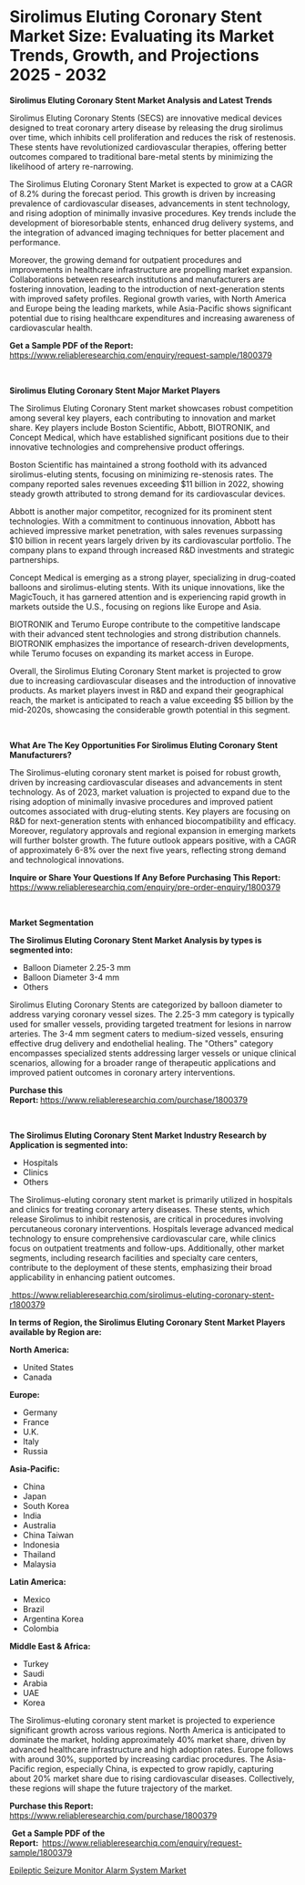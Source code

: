 <p><h1>Sirolimus Eluting Coronary Stent Market Size: Evaluating its Market Trends, Growth, and Projections 2025 - 2032</h1></p><p><strong>Sirolimus Eluting Coronary Stent Market Analysis and Latest Trends</strong></p>
<p><p>Sirolimus Eluting Coronary Stents (SECS) are innovative medical devices designed to treat coronary artery disease by releasing the drug sirolimus over time, which inhibits cell proliferation and reduces the risk of restenosis. These stents have revolutionized cardiovascular therapies, offering better outcomes compared to traditional bare-metal stents by minimizing the likelihood of artery re-narrowing.</p><p>The Sirolimus Eluting Coronary Stent Market is expected to grow at a CAGR of 8.2% during the forecast period. This growth is driven by increasing prevalence of cardiovascular diseases, advancements in stent technology, and rising adoption of minimally invasive procedures. Key trends include the development of bioresorbable stents, enhanced drug delivery systems, and the integration of advanced imaging techniques for better placement and performance. </p><p>Moreover, the growing demand for outpatient procedures and improvements in healthcare infrastructure are propelling market expansion. Collaborations between research institutions and manufacturers are fostering innovation, leading to the introduction of next-generation stents with improved safety profiles. Regional growth varies, with North America and Europe being the leading markets, while Asia-Pacific shows significant potential due to rising healthcare expenditures and increasing awareness of cardiovascular health.</p></p>
<p><strong>Get a Sample PDF of the Report:&nbsp;</strong> <a href="https://www.reliableresearchiq.com/enquiry/request-sample/1800379?utm_campaign=2737&utm_medium=2&utm_source=Github&utm_content=ia&utm_term=03032025&utm_id=sirolimus-eluting-coronary-stent">https://www.reliableresearchiq.com/enquiry/request-sample/1800379</a></p>
<p>&nbsp;</p>
<p><strong>Sirolimus Eluting Coronary Stent Major Market Players</strong></p>
<p><p>The Sirolimus Eluting Coronary Stent market showcases robust competition among several key players, each contributing to innovation and market share. Key players include Boston Scientific, Abbott, BIOTRONIK, and Concept Medical, which have established significant positions due to their innovative technologies and comprehensive product offerings.</p><p>Boston Scientific has maintained a strong foothold with its advanced sirolimus-eluting stents, focusing on minimizing re-stenosis rates. The company reported sales revenues exceeding $11 billion in 2022, showing steady growth attributed to strong demand for its cardiovascular devices.</p><p>Abbott is another major competitor, recognized for its prominent stent technologies. With a commitment to continuous innovation, Abbott has achieved impressive market penetration, with sales revenues surpassing $10 billion in recent years largely driven by its cardiovascular portfolio. The company plans to expand through increased R&D investments and strategic partnerships.</p><p>Concept Medical is emerging as a strong player, specializing in drug-coated balloons and sirolimus-eluting stents. With its unique innovations, like the MagicTouch, it has garnered attention and is experiencing rapid growth in markets outside the U.S., focusing on regions like Europe and Asia.</p><p>BIOTRONIK and Terumo Europe contribute to the competitive landscape with their advanced stent technologies and strong distribution channels. BIOTRONIK emphasizes the importance of research-driven developments, while Terumo focuses on expanding its market access in Europe.</p><p>Overall, the Sirolimus Eluting Coronary Stent market is projected to grow due to increasing cardiovascular diseases and the introduction of innovative products. As market players invest in R&D and expand their geographical reach, the market is anticipated to reach a value exceeding $5 billion by the mid-2020s, showcasing the considerable growth potential in this segment.</p></p>
<p>&nbsp;</p>
<p><strong>What Are The Key Opportunities For Sirolimus Eluting Coronary Stent Manufacturers?</strong></p>
<p><p>The Sirolimus-eluting coronary stent market is poised for robust growth, driven by increasing cardiovascular diseases and advancements in stent technology. As of 2023, market valuation is projected to expand due to the rising adoption of minimally invasive procedures and improved patient outcomes associated with drug-eluting stents. Key players are focusing on R&D for next-generation stents with enhanced biocompatibility and efficacy. Moreover, regulatory approvals and regional expansion in emerging markets will further bolster growth. The future outlook appears positive, with a CAGR of approximately 6-8% over the next five years, reflecting strong demand and technological innovations.</p></p>
<p><strong>Inquire or Share Your Questions If Any Before Purchasing This Report:</strong> <a href="https://www.reliableresearchiq.com/enquiry/pre-order-enquiry/1800379?utm_campaign=2737&utm_medium=2&utm_source=Github&utm_content=ia&utm_term=03032025&utm_id=sirolimus-eluting-coronary-stent">https://www.reliableresearchiq.com/enquiry/pre-order-enquiry/1800379</a></p>
<p>&nbsp;</p>
<p><strong>Market Segmentation</strong></p>
<p><strong>The Sirolimus Eluting Coronary Stent Market Analysis by types is segmented into:</strong></p>
<p><ul><li>Balloon Diameter 2.25-3 mm</li><li>Balloon Diameter 3-4 mm</li><li>Others</li></ul></p>
<p><p>Sirolimus Eluting Coronary Stents are categorized by balloon diameter to address varying coronary vessel sizes. The 2.25-3 mm category is typically used for smaller vessels, providing targeted treatment for lesions in narrow arteries. The 3-4 mm segment caters to medium-sized vessels, ensuring effective drug delivery and endothelial healing. The "Others" category encompasses specialized stents addressing larger vessels or unique clinical scenarios, allowing for a broader range of therapeutic applications and improved patient outcomes in coronary artery interventions.</p></p>
<p><strong>Purchase this Report:&nbsp;</strong><a href="https://www.reliableresearchiq.com/purchase/1800379?utm_campaign=2737&utm_medium=2&utm_source=Github&utm_content=ia&utm_term=03032025&utm_id=sirolimus-eluting-coronary-stent">https://www.reliableresearchiq.com/purchase/1800379</a></p>
<p>&nbsp;</p>
<p><strong>The Sirolimus Eluting Coronary Stent Market Industry Research by Application is segmented into:</strong></p>
<p><ul><li>Hospitals</li><li>Clinics</li><li>Others</li></ul></p>
<p><p>The Sirolimus-eluting coronary stent market is primarily utilized in hospitals and clinics for treating coronary artery diseases. These stents, which release Sirolimus to inhibit restenosis, are critical in procedures involving percutaneous coronary interventions. Hospitals leverage advanced medical technology to ensure comprehensive cardiovascular care, while clinics focus on outpatient treatments and follow-ups. Additionally, other market segments, including research facilities and specialty care centers, contribute to the deployment of these stents, emphasizing their broad applicability in enhancing patient outcomes.</p></p>
<p><a href="https://www.reliableresearchiq.com/sirolimus-eluting-coronary-stent-r1800379?utm_campaign=2737&utm_medium=2&utm_source=Github&utm_content=ia&utm_term=03032025&utm_id=sirolimus-eluting-coronary-stent">&nbsp;https://www.reliableresearchiq.com/sirolimus-eluting-coronary-stent-r1800379</a></p>
<p><strong>In terms of Region, the Sirolimus Eluting Coronary Stent Market Players available by Region are:</strong></p>
<p>
    <p> <strong> North America: </strong>
        <ul>
            <li>United States</li>
            <li>Canada</li>
        </ul>
        </p> 
    <p> <strong> Europe: </strong>
        <ul>
            <li>Germany</li>
            <li>France</li>
            <li>U.K.</li>
            <li>Italy</li>
            <li>Russia</li>
        </ul>
        </p> 
    <p> <strong> Asia-Pacific: </strong>
        <ul>
            <li>China</li>
            <li>Japan</li>
            <li>South Korea</li>
            <li>India</li>
            <li>Australia</li>
            <li>China Taiwan</li>
            <li>Indonesia</li>
            <li>Thailand</li>
            <li>Malaysia</li>
        </ul>
        </p> 
    <p> <strong> Latin America: </strong>
        <ul>
            <li>Mexico</li>
            <li>Brazil</li>
            <li>Argentina Korea</li>
            <li>Colombia</li>
        </ul>
        </p> 
    <p> <strong> Middle East & Africa: </strong>
        <ul>
            <li>Turkey</li>
            <li>Saudi</li>
            <li>Arabia</li>
            <li>UAE</li>
            <li>Korea</li>
        </ul>
    </p>
    </p>
<p><p>The Sirolimus-eluting coronary stent market is projected to experience significant growth across various regions. North America is anticipated to dominate the market, holding approximately 40% market share, driven by advanced healthcare infrastructure and high adoption rates. Europe follows with around 30%, supported by increasing cardiac procedures. The Asia-Pacific region, especially China, is expected to grow rapidly, capturing about 20% market share due to rising cardiovascular diseases. Collectively, these regions will shape the future trajectory of the market.</p></p>
<p><strong>Purchase this Report: </strong><a href="https://www.reliableresearchiq.com/purchase/1800379?utm_campaign=2737&utm_medium=2&utm_source=Github&utm_content=ia&utm_term=03032025&utm_id=sirolimus-eluting-coronary-stent">https://www.reliableresearchiq.com/purchase/1800379</a></p>
<p>&nbsp;<strong>Get a Sample PDF of the Report:&nbsp;&nbsp;</strong><a href="https://www.reliableresearchiq.com/enquiry/request-sample/1800379?utm_campaign=2737&utm_medium=2&utm_source=Github&utm_content=ia&utm_term=03032025&utm_id=sirolimus-eluting-coronary-stent">https://www.reliableresearchiq.com/enquiry/request-sample/1800379</a></p>
<p><strong></strong></p>
<p><p><a href="https://github.com/vitrilaoire/Market-Research-Report-List-1/blob/main/epileptic-seizure-monitor-alarm-system-market.md?utm_campaign=2737&utm_medium=2&utm_source=Github&utm_content=ia&utm_term=03032025&utm_id=sirolimus-eluting-coronary-stent">Epileptic Seizure Monitor Alarm System Market</a></p></p>